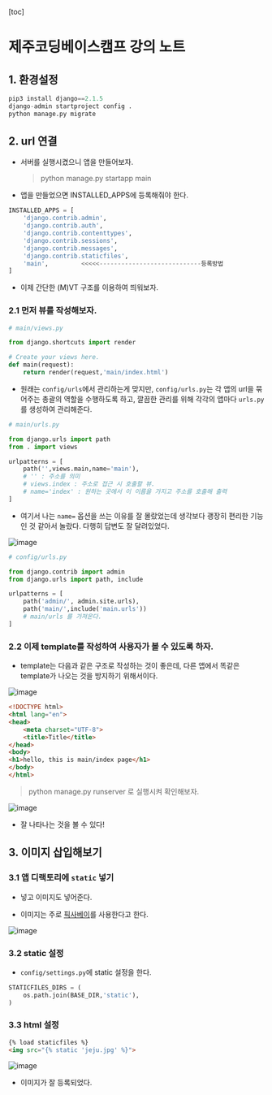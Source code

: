 [toc]

# 제주코딩베이스캠프 강의 노트

## 1. 환경설정

```python
pip3 install django==2.1.5
django-admin startproject config .
python manage.py migrate
```

## 2. url 연결

- 서버를 실행시켰으니 앱을 만들어보자.

  > python manage.py startapp main

- 앱을 만들었으면 INSTALLED_APPS에 등록해줘야 한다.

```python
INSTALLED_APPS = [
    'django.contrib.admin',
    'django.contrib.auth',
    'django.contrib.contenttypes',
    'django.contrib.sessions',
    'django.contrib.messages',
    'django.contrib.staticfiles',
    'main',			<<<<<----------------------------등록방법
]
```

- 이제 간단한 (M)VT 구조를 이용하여 띄워보자.

### 2.1 먼저 뷰를 작성해보자.

```python
# main/views.py

from django.shortcuts import render

# Create your views here.
def main(request):
    return render(request,'main/index.html')
```

- 원래는 `config/urls`에서 관리하는게 맞지만, `config/urls.py`는 각 앱의 url을 묶어주는 총괄의 역할을 수행하도록 하고, 깔끔한 관리를 위해 각각의 앱마다  `urls.py`를 생성하여 관리해준다.

```python
# main/urls.py

from django.urls import path
from . import views

urlpatterns = [
    path('',views.main,name='main'),
    # '' : 주소를 의미
	# views.index : 주소로 접근 시 호출할 뷰.
	# name='index' : 원하는 곳에서 이 이름을 가지고 주소를 호출해 출력
]
```

- 여기서 나는 `name=` 옵션을 쓰는 이유를 잘 몰랐었는데 생각보다 괭장히 편리한 기능인 것 같아서 놀랐다. 다행히 답변도 잘 달려있었다.

![image](https://user-images.githubusercontent.com/26649731/75942657-59279500-5ed6-11ea-9fd5-6e8fcc8edab2.png)



```python
# config/urls.py

from django.contrib import admin
from django.urls import path, include

urlpatterns = [
    path('admin/', admin.site.urls),
    path('main/',include('main.urls'))
    # main/urls 를 가져온다.
]
```

### 2.2 이제 template를 작성하여 사용자가 볼 수 있도록 하자.

- template는 다음과 같은 구조로 작성하는 것이 좋은데, 다른 앱에서 똑같은 template가 나오는 것을 방지하기 위해서이다.

![image](https://user-images.githubusercontent.com/26649731/75942493-d4d51200-5ed5-11ea-9db3-05cd88b66e29.png)

```html
<!DOCTYPE html>
<html lang="en">
<head>
    <meta charset="UTF-8">
    <title>Title</title>
</head>
<body>
<h1>hello, this is main/index page</h1>
</body>
</html>
```

> python manage.py runserver 로 실행시켜 확인해보자.

![image](https://user-images.githubusercontent.com/26649731/75941916-52981e00-5ed4-11ea-8b7e-dc7c40209281.png)

- 잘 나타나는 것을 볼 수 있다!

## 3. 이미지 삽입해보기

### 3.1 앱 디랙토리에 `static` 넣기

- 넣고 이미지도 넣어준다.

- 이미지는 주로 [픽사베이](https://pixabay.com/ko/)를 사용한다고 한다.

![image](https://user-images.githubusercontent.com/26649731/75962021-62305a80-5f06-11ea-98a5-8dfa04477915.png)

### 3.2 static 설정

- `config/settings.py`에 static 설정을 한다.

```python
STATICFILES_DIRS = (
    os.path.join(BASE_DIR,'static'),
)
```

### 3.3 html 설정

```html
{% load staticfiles %}
<img src="{% static 'jeju.jpg' %}">
```

![image](https://user-images.githubusercontent.com/26649731/75962150-93a92600-5f06-11ea-9a90-c8a1dd18bb54.png)

- 이미지가 잘 등록되었다.

